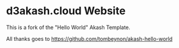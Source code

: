 # d3akash.cloud Website

This is a fork of the "Hello World" Akash Template.

All thanks goes to https://github.com/tombeynon/akash-hello-world